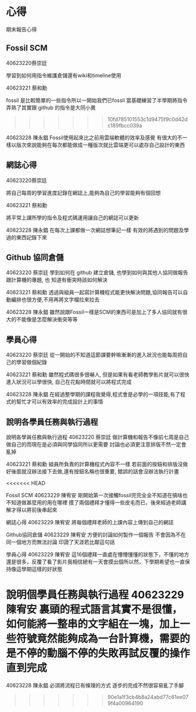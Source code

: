 心得
===

期末報告心得

Fossil SCM
---

40623220蔡崇廷

學習到如何用指令維護倉儲還有wiki和timeline使用

40623221 蔡和勳 

fossil 是比較簡單的一些指令所以一開始我們已fossil 當基礎練習了半學期將指令弄熟了其實跟 github 的指令是大同小異
>>>>>>> 10fd785101553c1d9475f9c0d42dc189fbcc039a

40623228  陳永錩
Fossil使用起來比之前用雲端軟體的效率及感覺 有很大的不一樣以版次來說能夠在每次都能做成一種版次就比雲端更可以處存自己設計的東西

網誌心得
---
40623220蔡崇廷

將自己每周的學習進度記錄在網誌上,能夠為自己的學習能夠有個回想

40623221 蔡和勳

將平常上課所學的指令及程式碼運用讓自己的網誌可以更新

40623228  陳永錩
在每次上課都做一次網誌想筆記一樣 有效的將遇到的問題及學過的東西記錄下來

Github 協同倉儲
---
40623220 蔡崇廷
學到如何在 github 建立倉儲, 也學到如何與其他人協同做報告跟計算機的專題, 也
知道有衝突時該如何解決

40623221  蔡和勳
透過與組員一起寫計算機程式能更快解決問題,協同報告可以自動編排也很方便,不用再將文字檔拉來拉去

40623228  陳永錩
雖然說跟Fossil一樣是SCM的東西可是加上了多人協同就有很大的不能像是怎麼解決衝突等等

學員心得
---

40623220 蔡崇廷
從一開始的不知道這節課要幹嘛漸漸的進入狀況也能每周把自己的學習做個紀錄

40623221  蔡和勳
雖然程式碼很多很嚇人,
但是如果有看老師教學影片就可以很快進入狀況可以學很快,
自己在花點時間就可以將程式完成

40623228  陳永錩
在經過整學期的課程我覺得,程式會是必學的一項技能,有了程式的幫忙才可以有效率的完成設計上的事情

說明各學員任務與執行過程
--
說明各學員任務與執行過程
40623220 蔡崇廷
做計算機和報告不像前七周是自己做自己的而現在是必須與同學協同所以更需要
討論也必須更注意排版不然一定會亂掉

40623221  蔡和勳
組員所負責的計算機程式內容不一樣
若前面的按鈕和排版沒做好後面就沒辦法接下去做,還有按鈕名稱也很重要,
錯誤的話會沒辦法執行計畫

<<<<<<< HEAD

Fossil SCM
40623229 陳宥安
剛開始第一次接觸fossil完完全全不知道在搞啥也不知道做甚麼用的用在哪裡
摸了兩個禮拜才懂得一些皮毛而已，後來經過老師講解才得以將前後串起來


網誌心得
40623229 陳宥安
將每個禮拜老師的上課內容上傳到自己的網誌

Github協同倉儲
40623229 陳宥安
方便的討論如何製作一個報告 不會因為不在同一個地方而無法討論
印證了天涯若比鄰這句話

學員心得
40623229 陳宥安
這16個禮拜一直處在懵懵懂懂的狀態下，不懂的地方還是很多，反覆了看了影片我相信總有一天會摸出個所以然，下學期希望也一直保持像這學期這樣的好狀態


說明個學員任務與執行過程
40623229 陳宥安
裏頭的程式語言其實不是很懂，如何能將一整串的文字組在一塊，加上一些符號竟然能夠成為一台計算機，需要的是不停的動腦不停的失敗再試反覆的操作直到完成
=======
40623228  陳永錩
必須將流程已有條理的方式 逐步的完成不然很容易亂了手腳
>>>>>>> 90e1a1f3cb4b8a24abd77c61ee079f4a00964190
